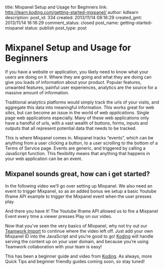 title: Mixpanel Setup and Usage for Beginners
link: http://learn.koding.com/getting-started-mixpanel/
author: kdlearn
description: 
post_id: 334
created: 2013/11/14 08:16:29
created_gmt: 2013/11/14 16:16:29
comment_status: closed
post_name: getting-started-mixpanel
status: publish
post_type: post

# Mixpanel Setup and Usage for Beginners

If you have a website or application, you likely need to know what your users are doing on it. Where they are going and what they are doing can give you loads of information about your product. Popular features, unwanted features, painful user experiences, analytics are the source for a massive amount of information.

Traditional analytics platforms would simply track the urls of your visits, and aggregate this data into meaningful information. This works great for web _sites_, but can become an issue in the world of web _applications_. Single page web applications especially. Many of these web applications only have a handful of urls, with a vast wealth of buttons, forms, inputs and outputs that all represent potential data that needs to be tracked.

This is where Mixpanel comes in. Mixpanel tracks “events”, which can be anything from a user clicking a button, to a user scrolling to the bottom of a Terms of Service page. Events are generic, and triggered by calling a JavaScript function. This flexibility means that anything that happens in your web application can be an event.

## Mixpanel sounds great, how can i get started?

In the following video we’ll go over setting up Mixpanel. We also need an event to trigger Mixpanel, so as an added bonus we setup a basic Youtube Iframe API example to trigger the Mixpanel event when the user presses play.

And there you have it! The Youtube Iframe API allowed us to fire a Mixpanel Event every time a viewer presses Play on our video.

Now that you’ve seen the very basics of Mixpanel, why not try out our [Teamwork Import](https://koding.com/Develop/Teamwork?import=http://goo.gl/ffqpMI) to continue where the video left off. Just add your own Mixpanel ID into the JavaScript and you’re good to go! [Koding](https://koding.com) will handle serving the content up on your user domain, and because you’re using Teamwork collaboration with your team is easy!

This has been a beginner guide and video from [Koding](https://koding.com). As always, more Quick Tips and beginner friendly guides coming soon, so stay tuned!